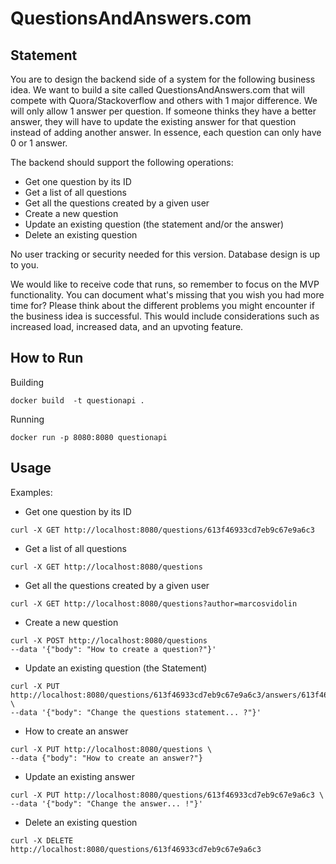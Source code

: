 # QuestionsAndAnswers.com

## Statement

You are to design the backend side of a system for the following business idea.
We want to build a site called QuestionsAndAnswers.com that will compete with Quora/Stackoverflow and others with 1 major difference. We will only allow 1 answer per question. If someone thinks they have a better answer, they will have to update the existing answer for that question instead of adding another answer. In essence, each question can only have 0 or 1 answer.

The backend should support the following operations:

- Get one question by its ID
- Get a list of all questions
- Get all the questions created by a given user
- Create a new question
- Update an existing question (the statement and/or the answer)
- Delete an existing question

No user tracking or security needed for this version.
Database design is up to you.

We would like to receive code that runs, so remember to focus on the MVP functionality. You can document what's missing that you wish you had more time for? Please think about the different problems you might encounter if the business idea is successful. This would include considerations such as increased load, increased data, and an upvoting feature.

## How to Run

Building

```shell
docker build  -t questionapi .
```

Running

```shell
docker run -p 8080:8080 questionapi
```

## Usage

Examples:

- Get one question by its ID

```shell
curl -X GET http://localhost:8080/questions/613f46933cd7eb9c67e9a6c3
```

- Get a list of all questions

```shell
curl -X GET http://localhost:8080/questions
```

- Get all the questions created by a given user

```shell
curl -X GET http://localhost:8080/questions?author=marcosvidolin
```

- Create a new question

```shell
curl -X POST http://localhost:8080/questions
--data '{"body": "How to create a question?"}'
```

- Update an existing question (the Statement)

```shell
curl -X PUT http://localhost:8080/questions/613f46933cd7eb9c67e9a6c3/answers/613f46933cd7eb9c67e9a6c3 \
--data '{"body": "Change the questions statement... ?"}'
```

- How to create an answer

```shell
curl -X PUT http://localhost:8080/questions \
--data {"body": "How to create an answer?"}
```

- Update an existing answer

```shell
curl -X PUT http://localhost:8080/questions/613f46933cd7eb9c67e9a6c3 \
--data '{"body": "Change the answer... !"}'
```

- Delete an existing question

```shell
curl -X DELETE http://localhost:8080/questions/613f46933cd7eb9c67e9a6c3

```
